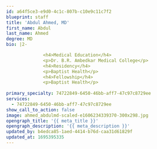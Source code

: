 ```yaml
---
id: a64f5ce3-e9d0-4c1c-807b-c10e9c11c7f2
blueprint: staff
title: 'Abdul Ahmed, MD'
first_name: Abdul
last_name: Ahmed
degree: MD
bio: |2-

              <h4>Medical Education</h4>
              <p>Dr. B.R. Ambedkar Medical College</p>
              <h4>Residency</h4>
              <p>Baptist Health</p>
              <h4>Fellowship</h4>
              <p>Baptist Health</p>
          
primary_specialty: 74722849-6450-46bb-aff7-47c97c8729ee
services:
  - 74722849-6450-46bb-aff7-47c97c8729ee
show_call_to_action: false
image: ahmed_abdulmd-scaled-e1606234339370-300x298.jpg
opengraph_title: '{{ meta_title }}'
opengraph_description: '{{ meta_description }}'
updated_by: b4edca85-1aed-4414-b76d-caa31d61829f
updated_at: 1695395335
---
```

